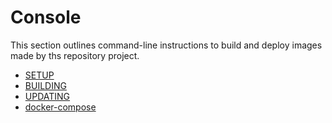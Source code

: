 # Console

This section outlines command-line instructions to build and deploy images made by ths repository project.

* [SETUP](SETUP.md)
* [BUILDING](BUILDING.md)
* [UPDATING](UPDATING.md)
* [docker-compose](docker-compose.md)

